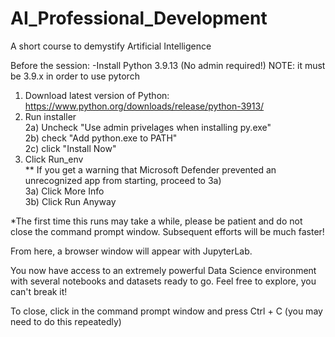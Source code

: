 # AI_Professional_Development
 A short course to demystify Artificial Intelligence


Before the session:
-Install Python 3.9.13 (No admin required!) NOTE: it must be 3.9.x in order to use pytorch
 1) Download latest version of Python: https://www.python.org/downloads/release/python-3913/
 2) Run installer  
    2a) Uncheck "Use admin privelages when installing py.exe"  
    2b) check "Add python.exe to PATH"  
    2c) click "Install Now"  
3) Click Run_env  
    ** If you get a warning that Microsoft Defender prevented an unrecognized app from starting, proceed to 3a)  
    3a) Click More Info  
    3b) Click Run Anyway  

*The first time this runs may take a while, please be patient and do not close the command prompt window.  Subsequent efforts will be much faster!

From here, a browser window will appear with JupyterLab.  

You now have access to an extremely powerful Data Science environment with several notebooks and datasets ready to go. Feel free to explore, you can't break it!



To close, click in the command prompt window and press Ctrl + C (you may need to do this repeatedly)
